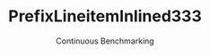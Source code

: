 ---
layout: default
title: PrefixLineitemInlined333
subtitle: Continuous Benchmarking
selected: Prefix_Tpch
expanded: Benchmarking
benchmark: /individual_results/PrefixLineitemInlined333.html
---